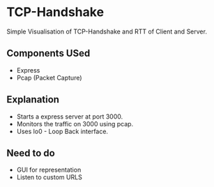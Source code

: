 # TCP-Handshake

Simple Visualisation of TCP-Handshake and RTT of Client and Server. 

## Components USed
  - Express
  - Pcap (Packet Capture)

## Explanation
 - Starts a express server at port 3000.
 - Monitors the traffic on 3000 using pcap. 
 - Uses lo0  - Loop Back interface.

## Need to do
 - GUI for representation
 - Listen to custom URLS
